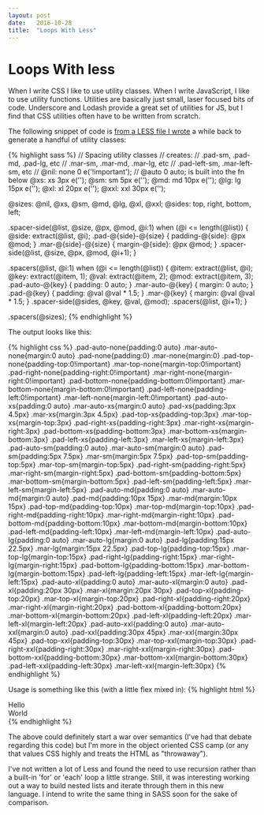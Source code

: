```yaml
---
layout: post
date:   2016-10-28
title:  "Loops With Less"
---
```


# Loops With less

When I write CSS I like to use utility classes.  When I write
JavaScript, I like to use utility functions.  Utilities are basically
just small, laser focused bits of code.  Underscore and Lodash
provide a great set of utilities for JS, but I find that CSS utilities
often have to be written from scratch.

The following snippet of code is [from a LESS file I wrote](https://github.com/openshift/origin-web-console/commit/b8751aa771d6cc200bb5b2009278dad4cc615f60) a while back
to generate a handful of utility classes:

{% highlight sass %}
// Spacing utility classes
// creates:
//  .pad-sm, .pad-md, .pad-lg, etc
//  .mar-sm, .mar-md, .mar-lg, etc
//  .pad-left-sm, .mar-left-sm, etc
//
@nil: none 0 e('!important');
// @auto 0 auto; is built into the fn below
@xs: xs 3px e('');
@sm: sm 5px e('');
@md: md 10px e('');
@lg: lg 15px e('');
@xl: xl 20px e('');
@xxl: xxl 30px e('');

@sizes: @nil, @xs, @sm, @md, @lg, @xl, @xxl;
@sides: top, right, bottom, left;

.spacer-side(@list, @size, @px, @mod, @i:1) when (@i <= length(@list)) {
  @side: extract(@list, @i);
  .pad-@{side}-@{size} {
    padding-@{side}: @px @mod;
  }
  .mar-@{side}-@{size} {
    margin-@{side}: @px @mod;
  }
  .spacer-side(@list, @size, @px, @mod, @i+1);
}

.spacers(@list, @i:1) when (@i <= length(@list)) {
  @item: extract(@list, @i);
  @key: extract(@item, 1);
  @val: extract(@item, 2);
  @mod: extract(@item, 3);
  .pad-auto-@{key} {
    padding: 0 auto;
  }
  .mar-auto-@{key} {
    margin: 0 auto;
  }
  .pad-@{key} {
    padding: @val @val * 1.5;
  }
  .mar-@{key} {
    margin: @val @val * 1.5;
  }
  .spacer-side(@sides, @key, @val, @mod);
  .spacers(@list, @i+1);
}

.spacers(@sizes);
{% endhighlight %}

The output looks like this:

{% highlight css %}
.pad-auto-none{padding:0 auto}
.mar-auto-none{margin:0 auto}
.pad-none{padding:0}
.mar-none{margin:0}
.pad-top-none{padding-top:0!important}
.mar-top-none{margin-top:0!important}
.pad-right-none{padding-right:0!important}
.mar-right-none{margin-right:0!important}
.pad-bottom-none{padding-bottom:0!important}
.mar-bottom-none{margin-bottom:0!important}
.pad-left-none{padding-left:0!important}
.mar-left-none{margin-left:0!important}
.pad-auto-xs{padding:0 auto}
.mar-auto-xs{margin:0 auto}
.pad-xs{padding:3px 4.5px}
.mar-xs{margin:3px 4.5px}
.pad-top-xs{padding-top:3px}
.mar-top-xs{margin-top:3px}
.pad-right-xs{padding-right:3px}
.mar-right-xs{margin-right:3px}
.pad-bottom-xs{padding-bottom:3px}
.mar-bottom-xs{margin-bottom:3px}
.pad-left-xs{padding-left:3px}
.mar-left-xs{margin-left:3px}
.pad-auto-sm{padding:0 auto}
.mar-auto-sm{margin:0 auto}
.pad-sm{padding:5px 7.5px}
.mar-sm{margin:5px 7.5px}
.pad-top-sm{padding-top:5px}
.mar-top-sm{margin-top:5px}
.pad-right-sm{padding-right:5px}
.mar-right-sm{margin-right:5px}
.pad-bottom-sm{padding-bottom:5px}
.mar-bottom-sm{margin-bottom:5px}
.pad-left-sm{padding-left:5px}
.mar-left-sm{margin-left:5px}
.pad-auto-md{padding:0 auto}
.mar-auto-md{margin:0 auto}
.pad-md{padding:10px 15px}
.mar-md{margin:10px 15px}
.pad-top-md{padding-top:10px}
.mar-top-md{margin-top:10px}
.pad-right-md{padding-right:10px}
.mar-right-md{margin-right:10px}
.pad-bottom-md{padding-bottom:10px}
.mar-bottom-md{margin-bottom:10px}
.pad-left-md{padding-left:10px}
.mar-left-md{margin-left:10px}
.pad-auto-lg{padding:0 auto}
.mar-auto-lg{margin:0 auto}
.pad-lg{padding:15px 22.5px}
.mar-lg{margin:15px 22.5px}
.pad-top-lg{padding-top:15px}
.mar-top-lg{margin-top:15px}
.pad-right-lg{padding-right:15px}
.mar-right-lg{margin-right:15px}
.pad-bottom-lg{padding-bottom:15px}
.mar-bottom-lg{margin-bottom:15px}
.pad-left-lg{padding-left:15px}
.mar-left-lg{margin-left:15px}
.pad-auto-xl{padding:0 auto}
.mar-auto-xl{margin:0 auto}
.pad-xl{padding:20px 30px}
.mar-xl{margin:20px 30px}
.pad-top-xl{padding-top:20px}
.mar-top-xl{margin-top:20px}
.pad-right-xl{padding-right:20px}
.mar-right-xl{margin-right:20px}
.pad-bottom-xl{padding-bottom:20px}
.mar-bottom-xl{margin-bottom:20px}
.pad-left-xl{padding-left:20px}
.mar-left-xl{margin-left:20px}
.pad-auto-xxl{padding:0 auto}
.mar-auto-xxl{margin:0 auto}
.pad-xxl{padding:30px 45px}
.mar-xxl{margin:30px 45px}
.pad-top-xxl{padding-top:30px}
.mar-top-xxl{margin-top:30px}
.pad-right-xxl{padding-right:30px}
.mar-right-xxl{margin-right:30px}
.pad-bottom-xxl{padding-bottom:30px}
.mar-bottom-xxl{margin-bottom:30px}
.pad-left-xxl{padding-left:30px}
.mar-left-xxl{margin-left:30px}
{% endhighlight %}

Usage is something like this (with a little flex mixed in):
{% highlight html %}
<div class="flex-column mar-md pad-sm">
  <div class="flex mar-sm pad-sm">
    Hello
  </div>
  <div class="mar-md pad-md">
    World
  </div>
</div>
{% endhighlight %}

The above could definitely start a war over semantics (I've had that
debate regarding this code) but I'm more in the object oriented CSS
camp (or any that values CSS highly and treats the HTML as "throwaway").

I've not written a lot of Less and found the need to use recursion rather
than a built-in 'for' or 'each' loop a little strange.  Still, it was
interesting working out a way to build nested lists and iterate through them
in this new language.  I intend to write the same thing in SASS soon for the
sake of comparison.
